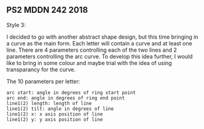 ## PS2 MDDN 242 2018

Style 3:

I decided to go with another abstract shape design, but this time bringing in a curve as the main form. Each letter will contain a curve and at least one line. There are 4 parameters controlling each of the two lines and 2 parameters controlling the arc curve. To develop this idea further, I would like to bring in some colour and maybe trial with the idea of using transparancy for the curve.

The 10 parameters per letter:

    arc start: angle in degrees of ring start point
    arc end: angle in degrees of ring end point
    line1(2) length: length of line
    line1(2) tilt: angle in degrees of line
    line1(2) x: x axis position of line
    line1(2) y: y axis position of line


